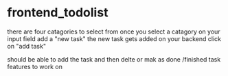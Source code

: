# frontend_todolist
there are four catagories to select from 
once you select a catagory on your input field add a "new task"  the new task gets added on your backend 
click on "add task"

should be able to add the task and then delte or mak as done /finished task 
features to work on 
